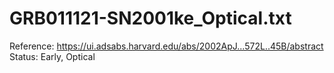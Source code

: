 # GRB011121-SN2001ke_Optical.txt

Reference: https://ui.adsabs.harvard.edu/abs/2002ApJ...572L..45B/abstract
Status: Early, Optical